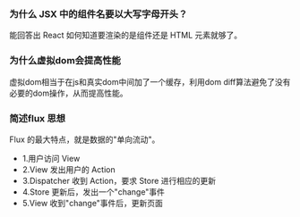 ### 为什么 JSX 中的组件名要以大写字母开头？

能回答出 React 如何知道要渲染的是组件还是 HTML 元素就够了。

### 为什么虚拟dom会提高性能

虚拟dom相当于在js和真实dom中间加了一个缓存，利用dom diff算法避免了没有必要的dom操作，从而提高性能。

### 简述flux 思想

Flux 的最大特点，就是数据的"单向流动"。

- 1.用户访问 View
- 2.View 发出用户的 Action
- 3.Dispatcher 收到 Action，要求 Store 进行相应的更新
- 4.Store 更新后，发出一个"change"事件
- 5.View 收到"change"事件后，更新页面

